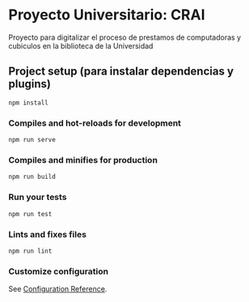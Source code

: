 # Proyecto Universitario: CRAI
Proyecto para digitalizar el proceso de prestamos de computadoras y cubiculos en la biblioteca de la Universidad

## Project setup (para instalar dependencias y plugins)
```
npm install
```

### Compiles and hot-reloads for development
```
npm run serve
```

### Compiles and minifies for production
```
npm run build
```

### Run your tests
```
npm run test
```

### Lints and fixes files
```
npm run lint
```

### Customize configuration
See [Configuration Reference](https://cli.vuejs.org/config/).
